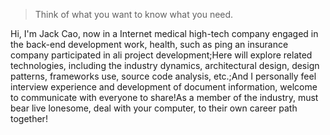 > Think of what you want to know what you need.

Hi, I'm Jack Cao, now in a Internet medical high-tech company engaged in the back-end development work, health, such as ping an insurance company participated in ali project development;Here will explore related technologies, including the industry dynamics, architectural design, design patterns, frameworks use, source code analysis, etc.;And I personally feel interview experience and development of document information, welcome to communicate with everyone to share!As a member of the industry, must bear live lonesome, deal with your computer, to their own career path together!
